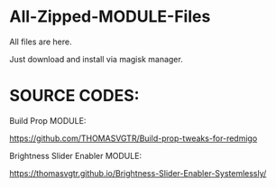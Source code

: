 # All-Zipped-MODULE-Files
All files are here.

Just download and install via magisk manager.

# SOURCE CODES:

Build Prop MODULE:

https://github.com/THOMASVGTR/Build-prop-tweaks-for-redmigo

Brightness Slider Enabler MODULE:

https://thomasvgtr.github.io/Brightness-Slider-Enabler-Systemlessly/
